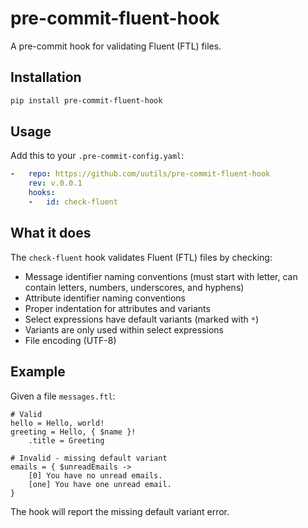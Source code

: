 # pre-commit-fluent-hook

A pre-commit hook for validating Fluent (FTL) files.

## Installation

```bash
pip install pre-commit-fluent-hook
```

## Usage

Add this to your `.pre-commit-config.yaml`:

```yaml
-   repo: https://github.com/uutils/pre-commit-fluent-hook
    rev: v.0.0.1
    hooks:
    -   id: check-fluent
```

## What it does

The `check-fluent` hook validates Fluent (FTL) files by checking:

- Message identifier naming conventions (must start with letter, can contain letters, numbers, underscores, and hyphens)
- Attribute identifier naming conventions
- Proper indentation for attributes and variants
- Select expressions have default variants (marked with `*`)
- Variants are only used within select expressions
- File encoding (UTF-8)

## Example

Given a file `messages.ftl`:

```fluent
# Valid
hello = Hello, world!
greeting = Hello, { $name }!
    .title = Greeting

# Invalid - missing default variant
emails = { $unreadEmails ->
    [0] You have no unread emails.
    [one] You have one unread email.
}
```

The hook will report the missing default variant error.
